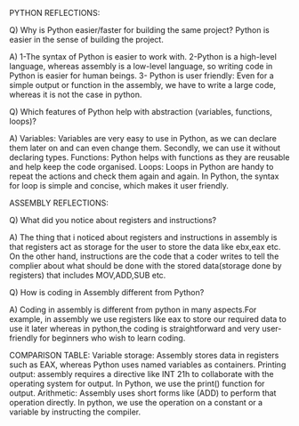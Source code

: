 PYTHON REFLECTIONS:

Q) Why is Python easier/faster for building the same project? Python is easier in the sense of building the project. 

A) 1-The syntax of Python is easier to work with. 2-Python is a high-level language, whereas assembly is a low-level language, so writing code in Python is easier for human beings. 3- Python is user friendly: Even for a simple output or function in the assembly, we have to write a large code, whereas it is not the case in python.

Q) Which features of Python help with abstraction (variables, functions, loops)? 

A) Variables: Variables are very easy to use in Python, as we can declare them later on and can even change them. Secondly, we can use it without declaring types. Functions: Python helps with functions as they are reusable and help keep the code organised. Loops: Loops in Python are handy to repeat the actions and check them again and again. In Python, the syntax for loop is simple and concise, which makes it user friendly.

ASSEMBLY REFLECTIONS:

Q) What did you notice about registers and instructions? 

A) The thing that i noticed about registers and instructions in assembly is that registers act as storage for the user to store the data like ebx,eax etc. On the other hand, instructions are the code that a coder writes to tell the complier about what should be done with the stored data(storage done by registers) that includes MOV,ADD,SUB etc.

Q) How is coding in Assembly different from Python? 

A) Coding in assembly is different from python in many aspects.For example, in assembly we use registers like eax to store our required data to use it later whereas in python,the coding is straightforward and very user-friendly for beginners who wish to learn coding.

COMPARISON TABLE:
Variable storage:   Assembly stores data in registers such as EAX, whereas Python uses named variables as containers.                                                                                                                                                                                         Printing output: assembly requires a directive like INT 21h to collaborate with the operating system for output. In Python, we use the print() function for output.                                                                                                                            Arithmetic:   Assembly uses short forms like (ADD) to perform that operation directly. In python, we use the operation on a constant or a variable by instructing the compiler.
